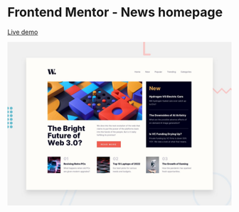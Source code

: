 # Frontend Mentor - News homepage

[Live demo](https://takaoisdabest.github.io/frontend-mentor-challenges/news-homepage-main/index.html)

![Design preview for the News homepage coding challenge](./design/desktop-preview.jpg)